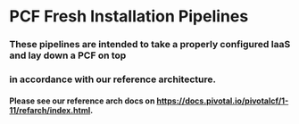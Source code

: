 # PCF Fresh Installation Pipelines

### These pipelines are intended to take a properly configured IaaS and lay down a PCF on top
### in accordance with our reference architecture.
#### Please see our reference arch docs on https://docs.pivotal.io/pivotalcf/1-11/refarch/index.html.

